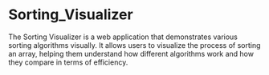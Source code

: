 # Sorting_Visualizer
The Sorting Visualizer is a web application that demonstrates various sorting algorithms visually. It allows users to visualize the process of sorting an array, helping them understand how different algorithms work and how they compare in terms of efficiency.

